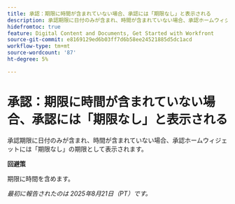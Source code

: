 ```yaml
---
title: 承認：期限に時間が含まれていない場合、承認には「期限なし」と表示される
description: 承認期限に日付のみが含まれ、時間が含まれていない場合、承認ホームウィジェットには期限なしの期限として表示されます。
hidefromtoc: true
feature: Digital Content and Documents, Get Started with Workfront
source-git-commit: e8169129ed6b03ff7d6b58ee24521885d5dc1acd
workflow-type: tm+mt
source-wordcount: '87'
ht-degree: 5%

---
```



# 承認：期限に時間が含まれていない場合、承認には「期限なし」と表示される

承認期限に日付のみが含まれ、時間が含まれていない場合、承認ホームウィジェットには「期限なし」の期限として表示されます。

**回避策**

期限に時間を含めます。

_最初に報告されたのは 2025年8月21日（PT）です。_
